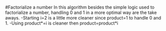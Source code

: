 #Factorialize a number
In this algorithm besides the simple logic used to factorialize a number, handling 0 and 1 in a more optimal way are the take aways.
-Starting i=2 is a little more cleaner since product=1 to handle 0 and 1.
-Using product*=i is cleaner then product=product*i
